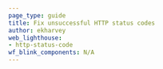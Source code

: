 ```yaml
---
page_type: guide
title: Fix unsuccessful HTTP status codes
author: ekharvey
web_lighthouse:
- http-status-code
wf_blink_components: N/A
---
```

